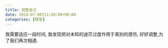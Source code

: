 ```yaml
---
title: 调整自己
date: 2014-07-06T11:20:00+08:00
categories: [随笔]
---
```


我需要适应一段时间,
我发现把对未知的迷茫过度作用于离别的感伤,
好好调整,为了我们再次相遇.
<!--more-->
